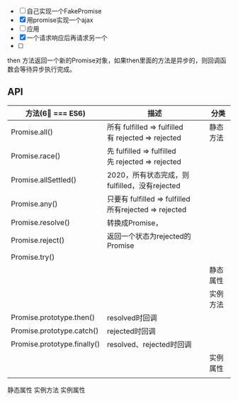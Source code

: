 - [ ] 自己实现一个FakePromise
- [x] 用promise实现一个ajax
- [ ] 应用
- [x] 一个请求响应后再请求另一个
- [ ] 


then 方法返回一个新的Promise对象，如果then里面的方法是异步的，则回调函数会等待异步执行完成。


## API
| 方法(6⃣️ === ES6) | 描述 | 分类 |
| --- | --- | --- |
| Promise.all() | 所有 fulfilled => fulfilled<br>有 rejected => rejected | 静态方法 |
| Promise.race() | 先 fulfilled => fulfilled<br>先 rejected => rejected  |  |
| Promise.allSettled() | 2020，所有状态完成，则fulfilled，没有rejected |  |
| Promise.any() | 只要有 fulfilled => fulfilled<br>所有rejected => rejected |  |
| Promise.resolve() | 转换成Promise， |  |
| Promise.reject() | 返回一个状态为rejected的Promise |  |
| Promise.try() |  |  |
|  |  | 静态属性 |
|  |  | 实例方法 |
| Promise.prototype.then() | resolved时回调 |  |
| Promise.prototype.catch() | rejected时回调 |  |
| Promise.prototype.finally() | resolved、rejected时回调 |  |
|  |  | 实例属性 |
|  |  |  |

 静态属性 实例方法 实例属性



